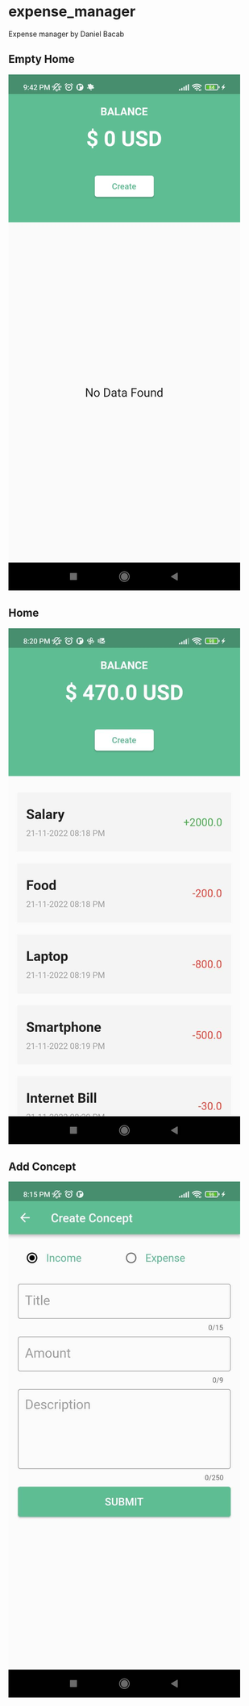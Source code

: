 # expense_manager
Expense manager by Daniel Bacab


## Empty Home
![Empty Home](./screenshots/0_emptyhome.jpg)
## Home
![Home](./screenshots/1_home.jpg)
## Add Concept
![Add Concept](./screenshots/2_addconcept.jpg)
